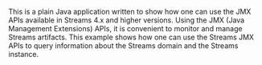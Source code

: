This is a plain Java application written to show how one can use the JMX APIs available in Streams 4.x and higher versions. Using the JMX (Java Management Extensions) APIs, it is convenient to monitor and manage Streams artifacts. This example shows how one can use the Streams JMX APIs to query information about the Streams domain and the Streams instance.

